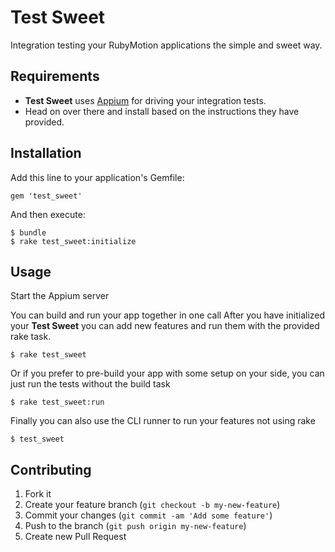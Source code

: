 # Test Sweet

Integration testing your RubyMotion applications the simple and sweet way.

## Requirements

- **Test Sweet** uses [Appium](https://github.com/appium/appium#quick-start) for driving your integration tests.
- Head on over there and install based on the instructions they have provided.

## Installation

Add this line to your application's Gemfile:

    gem 'test_sweet'

And then execute:

    $ bundle
    $ rake test_sweet:initialize

## Usage

Start the Appium server

You can build and run your app together in one call
After you have initialized your **Test Sweet** you can add new features and run them with the provided rake task.

    $ rake test_sweet

Or if you prefer to pre-build your app with some setup on your side, you can just run the tests without the build task

    $ rake test_sweet:run

Finally you can also use the CLI runner to run your features not using rake

    $ test_sweet

## Contributing

1. Fork it
2. Create your feature branch (`git checkout -b my-new-feature`)
3. Commit your changes (`git commit -am 'Add some feature'`)
4. Push to the branch (`git push origin my-new-feature`)
5. Create new Pull Request
